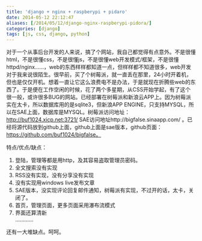 ```yaml
---
title: 'django + nginx + raspberypi + pidaro'
date: 2014-05-12 22:12:47
aliases: [/2014/05/12/django-nginx-raspberypi-pidora/]
categories: [django]
tags: [js, css, django, python]
---
```


对于一个从事后台开发的人来说，搞了个网站，我自己都觉得有点意外。不是很懂html，不是很懂css，不是很懂js，不是很懂web开发模式/框架，不是很懂httpd/nginx……，web的东西样样都知道一点，但样样都不知道很多，web开发对于我来说很陌生。很早前，买了个树莓派，就一直丢在那里，24小时开着机，但也是仅仅开机。想着一直让它这么浪费电不是办法，于是就现在折腾些web的东西了。于是便在工作空闲的时候，花了两个多星期，从CSS开始学起，有了这个很一般，或许很多BUG的网站。已经部署在树莓派和新浪云APP上。因为树莓派实在太卡，所以数据库用的是sqlite3，但新浪APP ENGINE，只支持MYSQL，所以在SAE上面，数据库是MYSQL。树莓派访问地址：http://buf1024.xicp.net:3721/ SAE访问地址http://bigfalse.sinaapp.com/ 。已经将源代码放到github上面，github上面是sae版本，github页面：https://github.com/buf1024/bigfalse。    

特点/优点/缺点：  
   1. 登陆，管理等都是用http，及其容易盗取管理员密码。  
   2. 全文搜索没有实现  
   3. RSS没有实现，没有分享没有实现  
   4. 没有实现用windows live发布文章  
   5. SAE版本，没实现评论回复邮件通知，树莓派有实现，不过开的话，太卡，关闭了。  
   6. 首页，管理页面，更多页面采用瀑布流模式  
   7. 界面还算清新  
…………  

还有一大堆缺点。呵呵。

